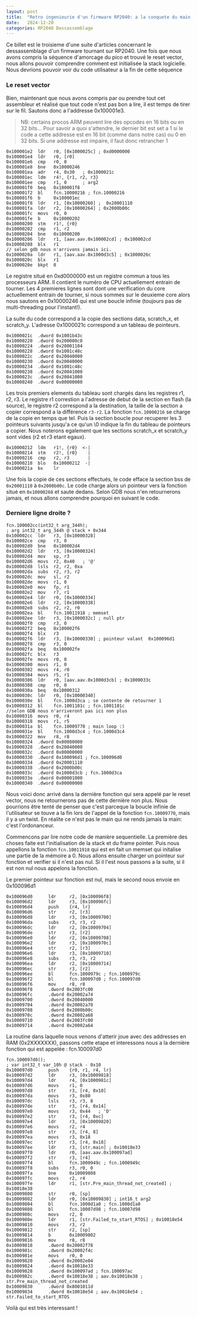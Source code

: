 ```yaml
---
layout: post
title:  "Retro ingenieurie d'un firmware RP2040: a la conquete du main - partie 2"
date:   2024-12-20
categories: RP2040 Dessassemblage
---
```



Ce billet est le troisieme d'une suite d'articles concernant le dessassemblage d'un firmware tournant sur RP2040. Une fois que nous avons compris la séquence d'amorcage du pico et trouvé le reset vector, nous allons pouvoir comprendre comment est initialisée la stack logicielle. Nous devrions pouvoir voir du code utilisateur a la fin de cette séquence 

### Le reset vector

Bien, maintenant que nous avons compris par ou prendre tout cet assembleur et réalisé que tout code n'est pas bon a lire, il est temps de tirer sur le fil. Sautons donc a l'addresse 0x100001e3. 

> NB: certains procos ARM peuvent lire des opcodes en 16 bits ou en 32 bits... Pour savoir a quoi s'attendre, le dernier bit est set a 1 si le code a cette addresse est en 16 bit (comme dans notre cas)  ou 0 en 32 bits. Si une addresse est impaire, il faut donc retrancher 1

```
0x100001e2  ldr   r0, [0x1000025c] ; 0xd0000000
0x100001e4  ldr   r0, [r0]
0x100001e6  cmp   r0, 0
0x100001e8  bne   0x10000246
0x100001ea  adr   r4, 0x30   ; 0x1000021c
0x100001ec  ldm   r4!, {r1, r2, r3}
0x100001ee  cmp   r1, 0      ; arg2
0x100001f0  beq   0x100001f8
0x100001f2  bl    fcn.10000216 ; fcn.10000216
0x100001f6  b     0x100001ec
0x100001f8  ldr   r1, [0x10000260] ;  0x20001110
0x100001fa  ldr   r2, [0x10000264] ; 0x2000b00c
0x100001fc  movs  r0, 0
0x100001fe  b     0x10000202
0x10000200  stm   r1!, {r0}
0x10000202  cmp   r1, r2
0x10000204  bne   0x10000200
0x10000206  ldr   r1, [aav.aav.0x100002cd] ; 0x100002cd
0x10000208  blx   r1
// selon gdb nous n'arrivons jamais ici. 
0x1000020a  ldr   r1, [aav.aav.0x1000d3c5] ; 0x1000026c 
0x1000020c  blx   r1
0x1000020e  bkpt  0
``` 

Le registre situé en 0xd0000000 est un registre commun a tous les processeurs ARM. Il contient le numéro de CPU actuellement entrain de tourner. Les 4 premieres lignes sont dont une verification du core actuellement entrain de tourner, si nous sommes sur le deuxieme core alors nous sautons en 0x10000246 qui est une boucle infinie (toujours pas de multi-threading pour l'instant!). 

La suite du code correspond a la copie des sections data, scratch_x, et scratch_y. L'adresse 0x1000021c correspond a un tableau de pointeurs. 

```
0x1000021c  .dword 0x1001b43c
0x10000220  .dword 0x200000c0
0x10000224  .dword 0x20001104
0x10000228  .dword 0x1001c48c 
0x1000022c  .dword 0x20040000
0x10000230  .dword 0x20040000
0x10000234  .dword 0x1001c48c 
0x10000238  .dword 0x20041000
0x1000023c  .dword 0x20041000
0x10000240  .dword 0x00000000
```

Les trois premiers elements du tableau sont chargés dans les registres r1, r2, r3. Le registre r1 correstion a l'adresse de debut de la section en flash (la source), le registre r2 correspond a la destination, la taille de la section a copier correspond a la différence `r3-r2`. La fonction `fcn.10000216` se charge de la copie en temps que tel. Puis la section boucle pour recuperer les 3 pointeurs suivants jusqu'a ce qu'un \0 indique la fin du tableau de pointeurs a copier. Nous noterons egalement que les sections scratch_x et scratch_y sont vides (r2 et r3 etant egaux).  

```
0x10000212  ldm   r1!, {r0}  <-|
0x10000214  stm   r2!, {r0}    |
0x10000216  cmp   r2, r3       |
0x10000218  blo   0x10000212  -|
0x1000021a  bx    lr
```

Une fois la copie de ces sections effectués, le code efface la section bss de `0x20001110` à `0x2000b00c`. Le code charge alors un pointeur vers la fonction situé en `0x10000268` et saute dedans. Selon GDB nous n'en retournerons jamais, et nous allons comprendre pourquoi en suivant le code. 

### Derniere ligne droite ?

```
fcn.100002cc(int32_t arg_344h);
; arg int32_t arg_344h @ stack + 0x344
0x100002cc  ldr   r3, [0x10000328]
0x100002ce  cmp   r3, 0
0x100002d0  bne   0x100002d4
0x100002d2  ldr   r3, [0x10000324]
0x100002d4  mov   sp, r3
0x100002d6  movs  r2, 0x40   ; '@'
0x100002d8  lsls  r2, r2, 0xa
0x100002da  subs  r2, r3, r2
0x100002dc  mov   sl, r2
0x100002de  movs  r1, 0
0x100002e0  mov   fp, r1
0x100002e2  mov   r7, r1
0x100002e4  ldr   r0, [0x10000334]
0x100002e6  ldr   r2, [0x10000338]
0x100002e8  subs  r2, r2, r0
0x100002ea  bl    fcn.10011918 ; memset
0x100002ee  ldr   r3, [0x1000032c] ; null ptr
0x100002f0  cmp   r3, 0
0x100002f2  beq   0x100002f6
0x100002f4  blx   r3
0x100002f6  ldr   r3, [0x10000330] ; pointeur valant  0x100096d1
0x100002f8  cmp   r3, 0
0x100002fa  beq   0x100002fe
0x100002fc  blx   r3
0x100002fe  movs  r0, 0
0x10000300  movs  r1, 0
0x10000302  movs  r4, r0
0x10000304  movs  r5, r1
0x10000306  ldr   r0, [aav.aav.0x1000d3cb] ; 0x1000033c
0x10000308  cmp   r0, 0
0x1000030a  beq   0x10000312
0x1000030c  ldr   r0, [0x10000340]
0x1000030e  bl    fcn.1000d3ca ; se contente de retourner 1
0x10000312  bl    fcn.1001101c ; fcn.1001101c
//selon GDB nous n'arriveront pas ici non plus
0x10000316  movs  r0, r4
0x10000318  movs  r1, r5
0x1000031a  bl    fcn.10009770 ; main loop :)
0x1000031e  bl    fcn.1000d3c4 ; fcn.1000d3c4
0x10000322  mov   r8, r8
0x10000324  .dword 0x00080000
0x10000328  .dword 0x20040000
0x1000032c  .dword 0x00000000
0x10000330  .dword 0x100096d1 ; fcn.100096d0
0x10000334  .dword 0x20001110
0x10000338  .dword 0x2000b00c
0x1000033c  .dword 0x1000d3cb ; fcn.1000d3ca
0x1000033e  .dword 0x00001000
0x10000340  .dword 0x00000000
```

Nous voici donc arrivé dans la dernière fonction qui sera appelé par le reset vector, nous ne retournerons pas de cette dernière non plus. Nous pourrions être tenté de penser que c'est parceque la boucle infinie de l'utilisateur se touve a la fin lors de l'appel de la fonction `fcn.10009770`, mais il y a un twist. En réalite ce n'est pas le main qui ne rends jamais la main: c'est l'ordonanceur.  

Commencons par lire notre code de manière sequentielle. La première des choses faite est l'initialisation de la stack et du frame pointer. Puis nous appellons la fonction `fcn.10011918` qui est en fait un memset qui initalise une partie de la mémoire a 0. Nous allons ensuite charger un pointeur sur fonction et verifier si il n'est pas nul. Si il l'est nous passons a la suite, si il est non nul nous appelons la fonction. 

Le premier pointeur sur fonction est nul, mais le second nous envoie en 0x100096d1 

```
0x100096d0      ldr     r2, [0x100096f8]
0x100096d2      ldr     r3, [0x100096fc]
0x100096d4      push    {r4, lr}
0x100096d6      str     r2, [r3]
0x100096d8      ldr     r3, [0x10009700]
0x100096da      subs    r3, r3, r2
0x100096dc      ldr     r2, [0x10009704]
0x100096de      str     r3, [r2]
0x100096e0      ldr     r2, [0x10009708]
0x100096e2      ldr     r3, [0x1000970c]
0x100096e4      str     r2, [r3]
0x100096e6      ldr     r3, [0x10009710]
0x100096e8      subs    r3, r3, r2
0x100096ea      ldr     r2, [0x10009714]
0x100096ec      str     r3, [r2]
0x100096ee      bl      fcn.1000979c ; fcn.1000979c
0x100096f2      bl      fcn.100097d0 ; fcn.100097d0
0x100096f6      mov     r8, r8
0x100096f8      .dword 0x2003fc00
0x100096fc      .dword 0x20002a74
0x10009700      .dword 0x20040000
0x10009704      .dword 0x20002a70
0x10009708      .dword 0x2000b00c
0x1000970c      .dword 0x20002a68
0x10009710      .dword 0x2003fc00
0x10009714      .dword 0x20002a64
``` 

La routine dans laquelle nous venons d'atterir joue avec des addresses en RAM (0x2XXXXXXX), passons cette etape et interessons nous a la dernière fonction qui est appelée : fcn.100097d0 


```
fcn.100097d0();
; var int32_t var_10h @ stack - 0x10
0x100097d0      push    {r0, r1, r4, lr}
0x100097d2      ldr     r3, [0x10009818]
0x100097d4      ldr     r4, [0x1000981c]
0x100097d6      movs    r1, 0
0x100097d8      str     r3, [r4, 0x10]
0x100097da      movs    r3, 0x80
0x100097dc      lsls    r3, r3, 8
0x100097de      str     r3, [r4, 0x14]
0x100097e0      movs    r3, 0x44   ; 'D'
0x100097e2      str     r3, [r4, 0xc]
0x100097e4      ldr     r3, [0x10009820]
0x100097e6      movs    r2, r4
0x100097e8      str     r3, [r4, 8]
0x100097ea      movs    r3, 0x18
0x100097ec      str     r3, [r4, 0x18]
0x100097ee      ldr     r3, [str.main] ; 0x10018e33
0x100097f0      ldr     r0, [aav.aav.0x100097ad]
0x100097f2      str     r3, [r4]
0x100097f4      bl      fcn.1000949c ; fcn.1000949c
0x100097f8      subs    r3, r0, 0
0x100097fa      bne     0x10009808
0x100097fc      movs    r2, r4
0x100097fe      ldr     r1, [str.Pre_main_thread_not_created] ; 0x10018e38
0x10009800      str     r0, [sp]
0x10009802      ldr     r0, [0x10009830] ; int16_t arg2
0x10009804      bl      fcn.1000d1a0 ; fcn.1000d1a0
0x10009808      bl      fcn.10007d98 ; fcn.10007d98
0x1000980c      movs    r2, 0
0x1000980e      ldr     r1, [str.Failed_to_start_RTOS] ; 0x10018e54
0x10009810      movs    r3, r2
0x10009812      str     r2, [sp]
0x10009814      b       0x10009802
0x10009816      mov     r8, r8
0x10009818      .dword 0x20002f78
0x1000981c      .dword 0x20002f4c
0x1000981e      movs    r0, 0
0x10009820      .dword 0x20002e04
0x10009824      .dword 0x10018e33
0x10009828      .dword 0x100097ad ; fcn.100097ac
0x1000982c      .dword 0x10018e38 ; aav.0x10018e38 ; str.Pre_main_thread_not_created
0x10009830      .dword 0x8001011d
0x10009834      .dword 0x10018e54 ; aav.0x10018e54 ; str.Failed_to_start_RTOS
```

Voilà qui est très interessant ! 
